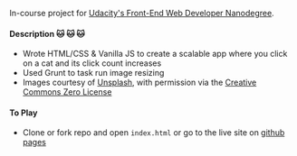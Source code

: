 In-course project for [Udacity's Front-End Web Developer Nanodegree](https://www.udacity.com/course/front-end-web-developer-nanodegree--nd001).

#### Description :cat: :cat: :cat:

- Wrote HTML/CSS & Vanilla JS to create a scalable app where you click on a cat and its click count increases
- Used Grunt to task run image resizing
- Images courtesy of [Unsplash](https://unsplash.com/), with permission via the [Creative Commons Zero License](https://unsplash.com/license)

#### To Play
- Clone or fork repo and open `index.html` or go to the live site on [github pages](https://erikaleigh.github.io/udacity-cat-clicker/)
